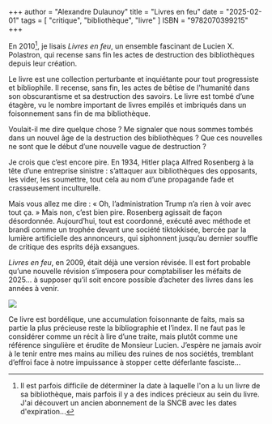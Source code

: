 +++
author = "Alexandre Dulaunoy"
title = "Livres en feu"
date = "2025-02-01"
tags = [
    "critique", "bibliothèque", "livre"
]
ISBN = "9782070399215"
+++

En 2010[^1], je lisais *Livres en feu*, un ensemble fascinant de
Lucien X. Polastron, qui recense sans fin les actes de destruction des
bibliothèques depuis leur création.


Le livre est une collection perturbante et inquiétante pour tout
progressiste et bibliophile. Il recense, sans fin, les actes de bêtise
de l'humanité dans son obscurantisme et sa destruction des savoirs. Le
livre est tombé d’une étagère, vu le nombre important de livres
empilés et imbriqués dans un foisonnement sans fin de ma bibliothèque.


Voulait-il me dire quelque chose ? Me signaler que nous sommes tombés
dans un nouvel âge de la destruction des bibliothèques ? Que ces
nouvelles ne sont que le début d’une nouvelle vague de destruction ?


Je crois que c’est encore pire. En 1934, Hitler plaça Alfred Rosenberg
à la tête d’une entreprise sinistre : s’attaquer aux bibliothèques des
opposants, les vider, les soumettre, tout cela au nom d’une propagande
fade et crasseusement inculturelle.


Mais vous allez me dire : « Oh, l’administration Trump n’a rien à voir
avec tout ça. » Mais non, c’est bien pire. Rosenberg agissait de façon
désordonnée. Aujourd’hui, tout est coordonné, exécuté avec méthode et
brandi comme un trophée devant une société tiktokkisée, bercée par la
lumière artificielle des annonceurs, qui siphonnent jusqu’au dernier
souffle de critique des esprits déjà exsangues.


*Livres en feu*, en 2009, était déjà une version révisée. Il est fort
probable qu’une nouvelle révision s’imposera pour comptabiliser les
méfaits de 2025... à supposer qu’il soit encore possible d’acheter des
livres dans les années à venir.

![](/images/livres-en-feu.jpeg)

Ce livre est bordélique, une accumulation foisonnante de faits, mais
sa partie la plus précieuse reste la bibliographie et l’index. Il ne
faut pas le considérer comme un récit à lire d’une traite, mais plutôt
comme une référence singulière et érudite de Monsieur Lucien. J’espère
ne jamais avoir à le tenir entre mes mains au milieu des ruines de nos
sociétés, tremblant d’effroi face à notre impuissance à stopper cette
déferlante fasciste...


[^1]: Il est parfois difficile de déterminer la date à laquelle l'on a
lu un livre de sa bibliothèque, mais parfois il y a des indices
précieux au sein du livre. J'ai découvert un ancien abonnement de la
SNCB avec les dates d'expiration...

